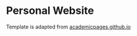 # Personal Website

Template is adapted from [academicpages.github.io](https://github.com/academicpages/academicpages.github.io)
